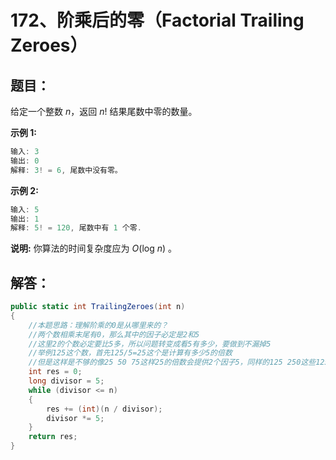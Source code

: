 # 172、阶乘后的零（Factorial Trailing Zeroes）

## 题目：

给定一个整数 *n*，返回 *n*! 结果尾数中零的数量。

**示例 1:**

```csharp
输入: 3
输出: 0
解释: 3! = 6, 尾数中没有零。
```

**示例 2:**

```csharp
输入: 5
输出: 1
解释: 5! = 120, 尾数中有 1 个零.
```

**说明:** 你算法的时间复杂度应为 *O*(log *n*) 。

## 解答：

```csharp
public static int TrailingZeroes(int n)
{
    //本题思路：理解阶乘的0是从哪里来的？
    //两个数相乘末尾有0，那么其中的因子必定是2和5
    //这里2的个数必定要比5多，所以问题转变成看5有多少，要做到不漏掉5
    //举例125这个数，首先125/5=25这个是计算有多少5的倍数
    //但是这样是不够的像25 50 75这样25的倍数会提供2个因子5，同样的125 250这些125的倍数会提供3个
    int res = 0;
    long divisor = 5;
    while (divisor <= n)
    {
        res += (int)(n / divisor);
        divisor *= 5;
    }
    return res;
}
```

